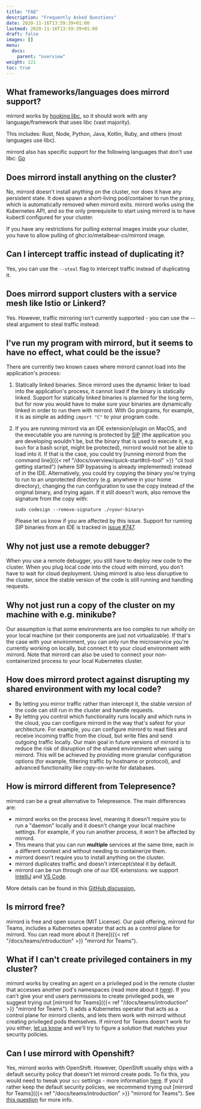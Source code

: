 ```yaml
---
title: "FAQ"
description: "Frequently Asked Questions"
date: 2020-11-16T13:59:39+01:00
lastmod: 2020-11-16T13:59:39+01:00
draft: false
images: []
menu:
  docs:
    parent: "overview"
weight: 121
toc: true
---
```



## What frameworks/languages does mirrord support?

mirrord works by [hooking libc](https://metalbear.co/blog/mirrord-internals-hooking-libc-functions-in-rust-and-fixing-bugs/), so it should work with any language/framework that uses libc (vast majority).

This includes: Rust, Node, Python, Java, Kotlin, Ruby, and others (most languages use libc).

mirrord also has specific support for the following languages that don't use libc: [Go](https://metalbear.co/blog/hooking-go-from-rust-hitchhikers-guide-to-the-go-laxy/)

## Does mirrord install anything on the cluster?

No, mirrord doesn't install anything on the cluster, nor does it have any persistent state. It does spawn a short-living pod/container to run the proxy, which is automatically removed when mirrord exits. mirrord works using the Kubernetes API, and so the only prerequisite to start using mirrord is to have kubectl configured for your cluster.

If you have any restrictions for pulling external images inside your cluster, you have to allow pulling of ghcr.io/metalbear-co/mirrord image.
## Can I intercept traffic instead of duplicating it?

Yes, you can use the `--steal` flag to intercept traffic instead of duplicating it.

## Does mirrord support clusters with a service mesh like Istio or Linkerd?

Yes. However, traffic mirroring isn't currently supported - you can use the --steal argument to steal traffic instead.

## I've run my program with mirrord, but it seems to have no effect, what could be the issue?

There are currently two known cases where mirrord cannot load into the application's process:
1. Statically linked binaries. Since mirrord uses the dynamic linker to load into the application's process,
   it cannot load if the binary is statically linked. Support for statically linked
   binaries is planned for the long term, but for now you would have to make sure your binaries are dynamically
   linked in order to run them with mirrord. With Go programs, for example, it is as simple as adding `import "C"` to
   your program code.
2. If you are running mirrord via an IDE extension/plugin on MacOS, and the executable you are running is protected by
   [SIP](https://en.wikipedia.org/wiki/System_Integrity_Protection) (the application you are developing wouldn't be,
   but the binary that is used to execute it, e.g. `bash` for a bash script, might be protected), mirrord would not be
   able to load into it. If that is the case, you could try
   [running mirrord from the command line]({{< ref "/docs/overview/quick-start#cli-tool" >}} "cli tool getting started") (where SIP
   bypassing is already implemented) instead of in the IDE. Alternatively, you could try copying the binary you're
   trying to run to an unprotected directory (e.g. anywhere in your home directory), changing the run configuration
   to use the copy instead of the original binary, and trying again. If it still doesn't work, also remove the signature
   from the copy with:

   ```sudo codesign --remove-signature ./<your-binary>```

   Please let us know if you are affected by this issue. Support for running SIP binaries from an IDE is tracked in
   [issue #747](https://github.com/metalbear-co/mirrord/issues/747).

## Why not just use a remote debugger?

When you use a remote debugger, you still have to deploy new code to the cluster. When you plug local code into the cloud with mirrord, you don't have to wait for cloud deployment. Using mirrord is also less disruptive to the cluster, since the stable version of the code is still running and handling requests.

## Why not just run a copy of the cluster on my machine with e.g. minikube?

Our assumption is that some environments are too complex to run wholly on your local machine (or their components are just not virtualizable). If that's the case with your environment, you can only run the microservice you're currently working on locally, but connect it to your cloud environment with mirrord. Note that mirrord can also be used to connect your non-containerized process to your local Kubernetes cluster.

## How does mirrord protect against disrupting my shared environment with my local code?

* By letting you mirror traffic rather than intercept it, the stable version of the code can still run in the cluster and handle requests.
* By letting you control which functionality runs locally and which runs in the cloud, you can configure mirrord in the way that's safest for your architecture. For example, you can configure mirrord to read files and receive incoming traffic from the cloud, but write files and send outgoing traffic locally.
Our main goal in future versions of mirrord is to reduce the risk of disruption of the shared environment when using mirrord. This will be achieved by providing more granular configuration options (for example, filtering traffic by hostname or protocol), and advanced functionality like copy-on-write for databases.

## How is mirrord different from Telepresence?

mirrord can be a great alternative to Telepresence. The main differences are:
* mirrord works on the process level, meaning it doesn't require you to run a "daemon" locally and it doesn't change your local machine settings. For example, if you run another process, it *won't* be affected by mirrord.
* This means that you can run **multiple** services at the same time, each in a different context and without needing to containerize them.
* mirrord doesn't require you to install anything on the cluster.
* mirrord duplicates traffic and doesn't intercept/steal it by default.
* mirrord can be run through one of our IDE extensions: we support [IntelliJ](https://plugins.jetbrains.com/plugin/19772-mirrord) and [VS Code](vscode:extension/MetalBear.mirrord).

More details can be found in this [GitHub discussion.](https://github.com/metalbear-co/mirrord/discussions/154#discussioncomment-2972127)

## Is mirrord free?

mirrord is free and open source (MIT License).
Our paid offering, mirrord for Teams, includes a Kubernetes operator that acts as a control plane for mirrord.
You can read more about it [here]({{< ref "/docs/teams/introduction" >}} "mirrord for Teams").

## What if I can't create privileged containers in my cluster?

mirrord works by creating an agent on a privileged pod in the remote cluster that accesses another pod's namespaces (read more about it [here](https://metalbear.co/blog/getting-started-with-ephemeral-containers/)).
If you can't give your end users permissions to create privileged pods, we suggest trying out [mirrord for Teams]({{< ref "/docs/teams/introduction" >}} "mirrord for Teams"). It adds a Kubernetes operator that acts as a control plane for mirrord clients, and lets them work with mirrord without creating privileged pods themselves.
If mirrord for Teams doesn't work for you either, [let us know](hello@metalbear.co) and we'll try to figure a solution that matches your security policies.

## Can I use mirrord with Openshift?

Yes, mirrord works with OpenShift. However, OpenShift usually ships with a default security policy that doesn't let mirrord create pods.
To fix this, you would need to tweak your `scc` settings - more information [here](https://docs.openshift.com/container-platform/3.11/admin_guide/manage_scc.html).
If you'd rather keep the default security policies, we recommend trying out [mirrord for Teams]({{< ref "/docs/teams/introduction" >}} "mirrord for Teams"). See [this question](#i-cant-create-privileged-container-in-my-cluster) for more info.